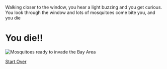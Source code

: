 Walking closer to the window, you hear a light buzzing and you get curious. You look through the window and lots of mosquitoes come bite you, and you die

# You die!!

<img src="https://encrypted-tbn0.gstatic.com/images?q=tbn:ANd9GcTECEdagI_-5vw0FgYs3aIRbyMFCMxPG6NJmg&amp;usqp=CAU" alt="Mosquitoes ready to invade the Bay Area"/>

[Start Over](../README.md)
